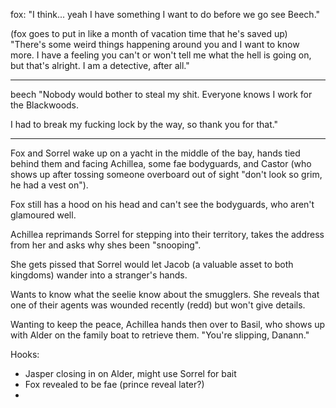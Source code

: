 

fox: "I think... yeah I have something I want to do before we go see Beech."

(fox goes to put in like a month of vacation time that he's saved up) "There's some weird things happening around you and I want to know more. I have a feeling you can't or won't tell me what the hell is going on, but that's alright. I am a detective, after all."

---

beech "Nobody would bother to steal my shit. Everyone knows I work for the Blackwoods.

I had to break my fucking lock by the way, so thank you for that."

---

Fox and Sorrel wake up on a yacht in the middle of the bay, hands tied behind them and facing Achillea, some fae bodyguards, and Castor (who shows up after tossing someone overboard out of sight "don't look so grim, he had a vest on").

Fox still has a hood on his head and can't see the bodyguards, who aren't glamoured well.

Achillea reprimands Sorrel for stepping into their territory, takes the address from her and asks why shes been "snooping".

She gets pissed that Sorrel would let Jacob (a valuable asset to both kingdoms) wander into a stranger's hands.

Wants to know what the seelie know about the smugglers. She reveals that one of their agents was wounded recently (redd) but won't give details.

Wanting to keep the peace, Achillea hands then over to Basil, who shows up with Alder on the family boat to retrieve them. "You're slipping, Danann."

Hooks:  
- Jasper closing in on Alder, might use Sorrel for bait  
- Fox revealed to be fae (prince reveal later?)
- 

